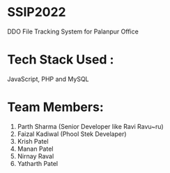 # SSIP2022
DDO File Tracking System for Palanpur Office 

# Tech Stack Used : 
JavaScript, PHP and MySQL 

# Team Members: 

1. Parth Sharma (Senior Developer like Ravi Ravu~ru)
2. Faizal Kadiwal (Phool Stek Develaper)
3. Krish Patel 
4. Manan Patel 
5. Nirnay Raval 
6. Yatharth Patel 

